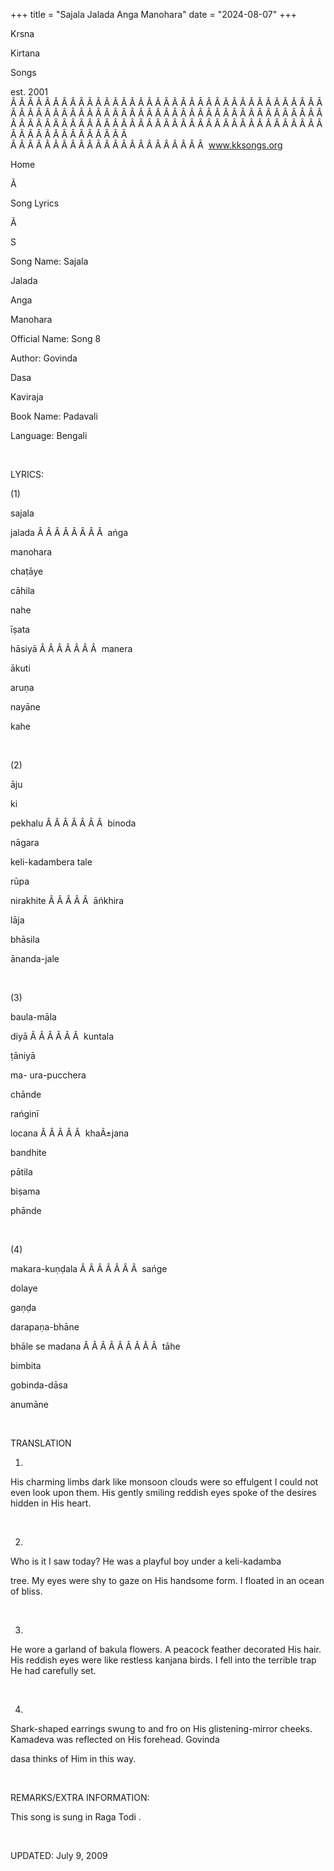 +++ 
title = "Sajala Jalada Anga Manohara"
date = "2024-08-07"
+++

Krsna
 
Kirtana
 
Songs

est. 2001
Â Â Â Â Â Â Â Â Â Â Â Â Â Â Â Â Â Â Â Â Â Â Â Â Â Â Â Â Â Â Â Â Â Â Â Â Â Â Â Â Â Â Â Â Â Â Â Â Â Â Â Â Â Â Â Â Â Â Â Â Â Â Â Â Â Â Â Â Â Â Â Â Â Â Â Â Â Â Â Â Â Â Â Â Â Â Â Â Â Â Â Â Â Â Â Â Â Â Â Â Â Â Â Â Â Â Â Â Â Â Â Â Â Â Â Â Â Â Â Â Â Â Â Â Â  
Â Â Â Â Â Â Â Â Â Â Â Â Â Â Â Â Â Â Â Â Â Â Â  
www.kksongs.org








Home


Ã 
 
Song Lyrics
 
Ã 
 
S


Song Name: 
Sajala
 
Jalada
 
Anga
 
Manohara


Official Name: Song 8


Author: 
Govinda
 
Dasa
 
Kaviraja


Book Name: 
Padavali


Language: 
Bengali


 


LYRICS:


(1)


sajala
 
jalada
Â Â Â Â Â Â Â Â  
ańga
 
manohara


chaṭāye
 
cāhila
 
nahe


īṣata
 
hāsiyā
Â Â Â Â Â Â Â  
manera
 
ākuti


aruṇa
 
nayāne
 
kahe


 


(2)


āju
 
ki
 
pekhalu
Â Â Â Â Â Â Â  
binoda
 
nāgara


keli-kadambera
 tale


rūpa
 
nirakhite
Â Â Â Â Â  
āńkhira


lāja


bhāsila
 
ānanda-jale


 


(3)


baula-māla
 
diyā
Â Â Â Â Â Â  
kuntala
 
ṭāniyā


ma-
ura-pucchera
 
chānde


rańginī
 
locana
Â Â Â Â Â  
khaÃ±jana
 
bandhite


pātila
 
biṣama
 
phānde


 


(4)


makara-kuṇḍala
Â Â Â Â Â Â Â  
sańge
 
dolaye


gaṇḍa
 
darapaṇa-bhāne


bhāle
 se 
madana
Â Â Â Â Â Â Â Â Â  
tāhe
 
bimbita


gobinda-dāsa
 
anumāne


 


TRANSLATION


1)
His charming limbs dark like monsoon clouds were so effulgent I could not even look
upon them. His gently smiling reddish eyes spoke of the desires hidden in His
heart.


 


2)
Who is it I saw today? He was a playful boy under a 
keli-kadamba

tree. My eyes were shy to gaze on His handsome form. I floated in an ocean of
bliss. 


 


3)
He wore a garland of 
bakula
 flowers. A peacock
feather decorated His hair. His reddish eyes were like restless 
kanjana
 birds. I fell into the terrible trap He had
carefully set.


 


4)
Shark-shaped earrings swung to and fro on His glistening-mirror cheeks. 
Kamadeva
 was reflected on His forehead. 
Govinda


dasa
 thinks of Him in this way.


 


REMARKS/EXTRA INFORMATION:


This
song is sung in Raga 
Todi
.


 


UPDATED:
 July 9, 2009